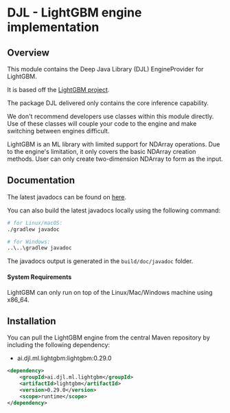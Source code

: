 # DJL - LightGBM engine implementation

## Overview
This module contains the Deep Java Library (DJL) EngineProvider for LightGBM.

It is based off the [LightGBM project](https://github.com/microsoft/LightGBM).

The package DJL delivered only contains the core inference capability.

We don't recommend developers use classes within this module directly.
Use of these classes will couple your code to the engine and make switching between engines difficult.

LightGBM is an ML library with limited support for NDArray operations.
Due to the engine's limitation, it only covers the basic NDArray creation methods.
User can only create two-dimension NDArray to form as the input.

## Documentation

The latest javadocs can be found on [here](https://javadoc.io/doc/ai.djl.ml.lightgbm/lightgbm/latest/index.html).

You can also build the latest javadocs locally using the following command:

```sh
# for Linux/macOS:
./gradlew javadoc

# for Windows:
..\..\gradlew javadoc
```
The javadocs output is generated in the `build/doc/javadoc` folder.

#### System Requirements

LightGBM can only run on top of the Linux/Mac/Windows machine using x86_64.

## Installation
You can pull the LightGBM engine from the central Maven repository by including the following dependency:

- ai.djl.ml.lightgbm:lightgbm:0.29.0

```xml
<dependency>
    <groupId>ai.djl.ml.lightgbm</groupId>
    <artifactId>lightgbm</artifactId>
    <version>0.29.0</version>
    <scope>runtime</scope>
</dependency>
```

